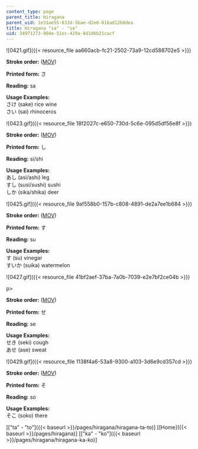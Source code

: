 ```yaml
---
content_type: page
parent_title: Hiragana
parent_uid: 1e31ae55-033d-5bae-d2e0-816ad12b6dea
title: Hiragana "sa" - "so"
uid: 34971273-984e-51ec-429a-8d1d6b21cacf
---
```


![0421.gif]({{< resource_file aa660acb-fc21-2502-73a9-12cd588702e5 >}})

**Stroke order:** ([MOV](http://www.archive.org/download/MITRES21F.01S10_HIRAGANA_CHARACTERS/0421.mov))

**Printed form:** さ

**Reading:** sa

**Usage Examples:**  
さけ (sake) rice wine  
さい (sai) rhinoceros

![0423.gif]({{< resource_file 18f2027c-e650-730d-5c6e-095d5df56e8f >}})

**Stroke order:** ([MOV](http://www.archive.org/download/MITRES21F.01S10_HIRAGANA_CHARACTERS/0423.mov))

**Printed form:** し

**Reading:** si/shi

**Usage Examples:**  
あし (asi/ashi) leg  
すし (susi/sushi) sushi  
しか (sika/shika) deer

![0425.gif]({{< resource_file 9af558b0-157b-c808-4891-de2a7ee1b684 >}})

**Stroke order:** ([MOV](http://www.archive.org/download/MITRES21F.01S10_HIRAGANA_CHARACTERS/0425.mov))

**Printed form:** す

**Reading:** su

**Usage Examples:**  
す (su) vinegar  
すいか (suika) watermelon

![0427.gif]({{< resource_file 41bf2aef-37ba-7a0b-7039-e2e7bf2ce04b >}})

p>

**Stroke order:** ([MOV](http://www.archive.org/download/MITRES21F.01S10_HIRAGANA_CHARACTERS/0427.mov))

**Printed form:** せ

**Reading:** se

**Usage Examples:**  
せき (seki) cough  
あせ (ase) sweat

![0429.gif]({{< resource_file 1138f4a6-53a8-9300-a103-3d6e9cd357cd >}})

**Stroke order:** ([MOV](http://www.archive.org/download/MITRES21F.01S10_HIRAGANA_CHARACTERS/0429.mov))

**Printed form:** そ

**Reading:** so

**Usage Examples:**  
そこ (soko) there

  
\[["ta" - "to"]({{< baseurl >}}/pages/hiragana/hiragana-ta-to)\] \[[Home]({{< baseurl >}}/pages/hiragana)\] \[["ka" - "ko"]({{< baseurl >}}/pages/hiragana/hiragana-ka-ko)\]